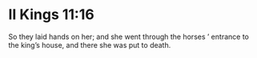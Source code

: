 # II Kings 11:16

So they laid hands on her; and she went through the horses ’ entrance to the king’s house, and there she was put to death.
